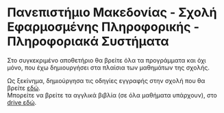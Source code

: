 # Πανεπιστήμιο Μακεδονίας - Σχολή Εφαρμοσμένης Πληροφορικής - Πληροφοριακά Συστήματα

Στο συγκεκριμένο αποθετήριο θα βρείτε όλα τα προγράμματα και όχι μόνο, που έχω δημιουργήσει στα πλαίσια των μαθημάτων της σχολής.  

Ως ξεκίνημα, δημιούργησα τις οδηγίες εγγραφής στην σχολή που θα βρείτε [εδώ](https://github.com/iosifidis/UoM-Applied-Informatics/blob/main/eggrafi-stin-efarmosmeni-pliforiki.md).  
Μπορείτε να βρείτε τα αγγλικά βιβλία (σε όλα μαθήματα υπάρχουν), στο [drive εδώ](http://tiny.cc/pamak).
